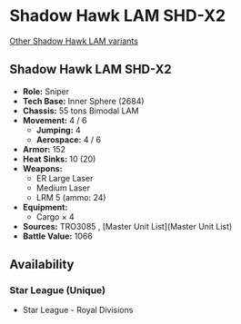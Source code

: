 # Shadow Hawk LAM SHD-X2 

[Other Shadow Hawk LAM variants](../shadow_hawk_lam.md) 

## Shadow Hawk LAM SHD-X2 

- **Role:** Sniper 
- **Tech Base:** Inner Sphere (2684) 
- **Chassis:** 55 tons Bimodal LAM 
- **Movement:** 4 / 6 
  - **Jumping:** 4 
  - **Aerospace:** 4 / 6 
- **Armor:** 152 
- **Heat Sinks:** 10 (20) 
- **Weapons:** 
  - ER Large Laser 
  - Medium Laser 
  - LRM 5 (ammo: 24) 
- **Equipment:** 
  - Cargo × 4 
- **Sources:** TRO3085 , [Master Unit List](Master Unit List) 
- **Battle Value:** 1066 

## Availability 

### Star League (Unique) 

- Star League - Royal Divisions 

